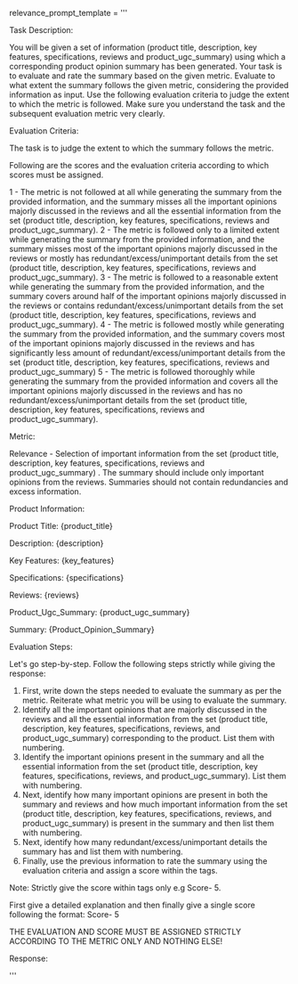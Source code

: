 relevance_prompt_template = '''

Task Description:

You will be given a set of information (product title, description, key features, specifications, reviews and product_ugc_summary) using which a corresponding product opinion summary has been generated. Your task is to evaluate and rate the summary based on the given metric. Evaluate to what extent the summary follows the given metric, considering the provided information as input. Use the following evaluation criteria to judge the extent to which the metric is followed. Make sure you understand the task and the subsequent evaluation metric very clearly.



Evaluation Criteria:

The task is to judge the extent to which the summary follows the metric.

Following are the scores and the evaluation criteria according to which scores must be assigned.

<score>1</score> - The metric is not followed at all while generating the summary from the provided information, and the summary misses all the important opinions majorly discussed in the reviews and all the essential information from the set  (product title, description, key features, specifications, reviews and product_ugc_summary).
<score>2</score> - The metric is followed only to a limited extent while generating the summary from the provided information, and the summary misses most of the important opinions majorly discussed in the reviews or mostly has redundant/excess/unimportant details from the set  (product title, description, key features, specifications, reviews and product_ugc_summary).
<score>3</score> - The metric is followed to a reasonable extent while generating the summary from the provided information, and the summary covers around half of the important opinions majorly discussed in the reviews or contains redundant/excess/unimportant details from the set  (product title, description, key features, specifications, reviews and product_ugc_summary).
<score>4</score> - The metric is followed mostly while generating the summary from the provided information, and the summary covers most of the important opinions majorly discussed in the reviews and has significantly less amount of redundant/excess/unimportant details from the set  (product title, description, key features, specifications, reviews and product_ugc_summary)
<score>5</score> - The metric is followed thoroughly while generating the summary from the provided information and covers all the important opinions majorly discussed in the reviews and has no redundant/excess/unimportant details from the set  (product title, description, key features, specifications, reviews and product_ugc_summary).

Metric:

Relevance - Selection of important  information from the set  (product title, description, key features, specifications, reviews and product_ugc_summary) . The summary should include only important opinions from the reviews. Summaries should not contain redundancies and excess information.

Product Information:

Product Title: {product_title}

Description: {description}

Key Features: {key_features}

Specifications: {specifications}

Reviews: {reviews}

Product_Ugc_Summary: {product_ugc_summary}

Summary: {Product_Opinion_Summary}

Evaluation Steps:

Let's go step-by-step. Follow the following steps strictly while giving the response:

1. First, write down the steps needed to evaluate the summary as per the metric. Reiterate what metric you will be using to evaluate the summary.
2. Identify all the important opinions that are majorly discussed in the reviews and all the essential information from the set (product title, description, key features, specifications, reviews, and product_ugc_summary) corresponding to the product. List them with numbering.
3. Identify the important opinions present in the summary and all the essential information from the set (product title, description, key features, specifications, reviews, and product_ugc_summary). List them with numbering.
4. Next, identify how many important opinions are present in both the summary and reviews and how much important information from the set (product title, description, key features, specifications, reviews, and product_ugc_summary) is present in the summary and then list them with numbering.
5. Next, identify how many redundant/excess/unimportant details the summary has and list them with numbering.
6. Finally, use the previous information to rate the summary using the evaluation criteria and assign a score within the <score></score> tags.

Note: Strictly give the score within <score></score> tags only e.g Score- <score>5</score>.

First give a detailed explanation and then finally give a single score following the format: Score- <score>5</score>

THE EVALUATION AND SCORE MUST BE ASSIGNED STRICTLY ACCORDING TO THE METRIC ONLY AND NOTHING ELSE!

Response:

'''